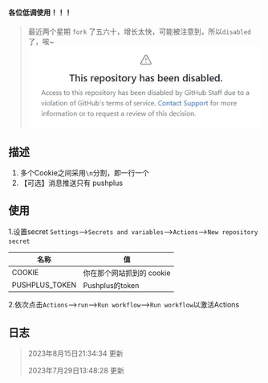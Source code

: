 #### 各位低调使用！！！

> 最近两个星期 `fork` 了五六十，增长太快，可能被注意到，所以`disabled`了，唉~
![disabled](img/20230815213302841.jpg)

## 描述

1. 多个Cookie之间采用`\n`分割，即一行一个
2. 【可选】消息推送只有 pushplus

## 使用

1.设置secret
`Settings`-->`Secrets and variables`-->`Actions`-->`New repository secret`

| 名称             | 值                |
|----------------|------------------|
| COOKIE         | 你在那个网站抓到的 cookie |
| PUSHPLUS_TOKEN | Pushplus的token   |

2.依次点击`Actions`-->`run`-->`Run workflow`-->`Run workflow`以激活Actions

## 日志

> 2023年8月15日21:34:34 更新
>
> 2023年7月29日13:48:28 更新

